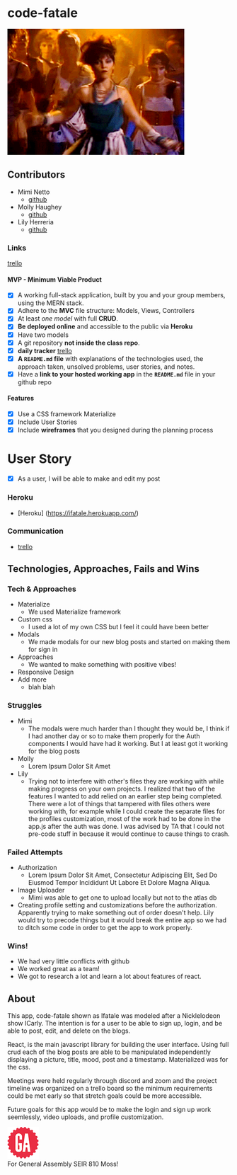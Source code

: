 # code-fatale
![yayayayaya](/public/img/strong.gif) <br>

## Contributors
* Mimi Netto
  * [github](https://github.com/mimnetto)
* Molly Haughey
  * [github](https://github.com/molly-haughey)
* Lily Herreria
  * [github](https://github.com/UnAngelLily)

### Links

[trello](https://trello.com/b/J8GjWSDb/code-fatale)

#### MVP - Minimum Viable Product

- [x] A working full-stack application, built by you and your group members, using the MERN stack.
- [x] Adhere to the **MVC** file structure: Models, Views, Controllers
- [x] At least _one model_ with full **CRUD**.
- [x] **Be deployed online** and accessible to the public via **Heroku**
- [x] Have two models
- [x] A git repository **not inside the class repo**.
- [x] **daily tracker** [trello](https://trello.com/b/J8GjWSDb/code-fatale)
- [x] **A `README.md` file** with explanations of the technologies used, the approach taken, unsolved problems, user stories, and notes.
- [x] Have a **link to your hosted working app** in the **`README.md`** file in your github repo

#### Features

- [x] Use a CSS framework Materialize
- [x] Include User Stories
- [x] Include **wireframes** that you designed during the planning process

# User Story
- [x] As a user, I will be able to make and edit my post

### Heroku

* [Heroku] (https://ifatale.herokuapp.com/)

### Communication

* [trello](https://trello.com/b/J8GjWSDb/code-fatale)

## Technologies, Approaches, Fails and Wins

### Tech & Approaches

* Materialize
  * We used Materialize framework
* Custom css
  * I used a lot of my own CSS but I feel it could have been better
* Modals
  * We made modals for our new blog posts and started on making them for sign in
* Approaches
  * We wanted to make something with positive vibes!
* Responsive Design
* Add more
  * blah blah


### Struggles

* Mimi
  *  The modals were much harder than I thought they would be, I think if I had another day or so to make them properly for the Auth components I would have had it working. But I at least got it working for the blog posts
* Molly
  *  Lorem Ipsum Dolor Sit Amet
* Lily
  *  Trying not to interfere with other's files they are working with while making progress on your own projects. I realized that two of the features I wanted to add relied on an earlier step being completed. There were a lot of things that tampered with files others were working with, for example while I could create the separate files for the profiles customization, most of the work had to be done in the app.js after the auth was done. I was advised by TA that I could not pre-code stuff in because it would continue to cause things to crash.


### Failed Attempts

* Authorization
  * Lorem Ipsum Dolor Sit Amet, Consectetur Adipiscing Elit, Sed Do Eiusmod Tempor Incididunt Ut Labore Et Dolore Magna Aliqua.
* Image Uploader
  * Mimi was able to get one to upload locally but not to the atlas db
* Creating profile setting and customizations before the authorization. Apparently trying to make something out of order doesn't help. Lily would try to precode things but it would break the entire app so we had to ditch some code in order to get the app to work properly.

### Wins!

* We had very little conflicts with github
* We worked great as a team!
* We got to research a lot and learn a lot about features of react.

## About

This app, code-fatale shown as Ifatale  was modeled after a Nicklelodeon show ICarly. The intention is for a user to be able to sign up, login, and be able to post, edit, and delete on the blogs.

React, is the main javascript library for building the user interface. Using full crud each of the blog posts are able to be manipulated independently displaying a picture, title, mood, post and a timestamp.  Materialized was for the css.

Meetings were held regularly through discord and zoom and the project timeline was organized on a trello board so the minimum requirements could be met early so that stretch goals could be more accessible.

Future goals for this app would be to make the login and sign up work seemlessly, video uploads, and profile customization.

![ga](/public/img/gaLogo.png) <br>
For General Assembly SEIR 810 Moss!
